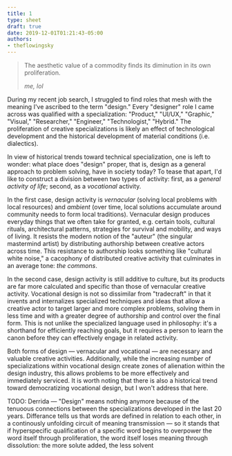 ```yaml
---
title: 1
type: sheet
draft: true
date: 2019-12-01T01:21:43-05:00
authors:
- theflowingsky
---
```

<div class="sheet__item">
  <blockquote><p>The aesthetic value of a commodity finds its diminution in its own proliferation.</p><cite>me, lol</cite></blockquote>
</div>
<div class="sheet__response">
  <p>
    During my recent job search, I struggled to find roles that mesh with the meaning I've ascribed to the term "design." Every "designer" role I came across was qualified with a specialization: "Product," "UI/UX," "Graphic," "Visual," "Researcher," "Engineer," "Technologist," "Hybrid." The proliferation of creative specializations is likely an effect of technological development and the historical development of material conditions (i.e. dialectics).
  </p>
  <p>
    In view of historical trends toward technical specialization, one is left to wonder: what place does "design" proper, that is, design as a general approach to problem solving, have in society today? To tease that apart, I'd like to construct a division between two types of activity: first, as a <em>general activity of life</em>; second, as a <em>vocational</em> activity.
  </p>
  <p>
    In the first case, design activity is <em>vernacular</em> (solving local problems with local resources) and <em>ambient</em> (over time, local solutions accumulate around community needs to form local traditions). Vernacular design produces everyday things that we often take for granted, e.g. certain tools, cultural rituals, architectural patterns, strategies for survival and mobility, and ways of living. It resists the modern notion of the "auteur" (the singular mastermind artist) by distributing authorship between creative actors across time. This resistance to authorship looks something like "cultural white noise," a cacophony of distributed creative activity that culminates in an average tone: <em>the commons</em>.
  </p>
  <p>
    In the second case, design activity is still additive to culture, but its products are far more calculated and specific than those of vernacular creative activity. Vocational design is not so dissimilar from "tradecraft" in that it invents and internalizes specialized techniques and ideas that allow a creative actor to target larger and more complex problems, solving them in less time and with a greater degree of authorship and control over the final form. This is not unlike the specialized language used in philosophy: it's a shorthand for efficiently reaching goals, but it requires a person to learn the canon before they can effectively engage in related activity.
  </p>
  <p>
    Both forms of design — vernacular and vocational — are necessary and valuable creative activities. Additionally, while the increasing number of specializations within vocational design create zones of alienation within the design industry, this allows problems to be more effectively and immediately serviced. It is worth noting that there is also a historical trend toward democratizing vocational design, but I won't address that here.
  </p>
  <p>
    TODO:
    Derrida — "Design" means nothing anymore because of the tenuoous connections between the specializations developed in the last 20 years. Differance tells us that words are defined in relation to each other, in a continously unfolding circuit of meaning transmission — so it stands that if hyperspecific qualification of a specific word begins to overpower the word itself through proliferation, the word itself loses meaning through dissolution: the more solute added, the less solvent
  </p>
</div>